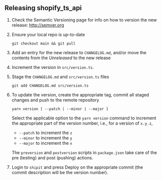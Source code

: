 ## Releasing shopify_ts_api

1. Check the Semantic Versioning page for info on how to version the new release: http://semver.org

1. Ensure your local repo is up-to-date
   ```
   git checkout main && git pull
   ```

1. Add an entry for the new release to `CHANGELOG.md`, and/or move the contents from the *Unreleased* to the new release

1. Increment the version in `src/version.ts`.

1. Stage the `CHANGELOG.md` and `src/version.ts` files
   ```
   git add CHANGELOG.md src/version.ts
   ```

1. To update the version, create the appropriate tag, commit all staged changes and push to the remote repository
   ```
   yarn version [ --patch | --minor | --major ]
   ```

   Select the applicable option to the `yarn version` command to increment the appropriate part of the version number, i.e., for a version of `x.y.z`,
   - `--patch` to increment the `z`
   - `--minor` to increment the `y`
   - `--major` to increment the `x`

   The `preversion` and `postversion` scripts in `package.json` take care of the pre (testing) and post (pushing) actions.

1. Login to `shipit` and press Deploy on the appropriate commit (the commit description will be the version number).

